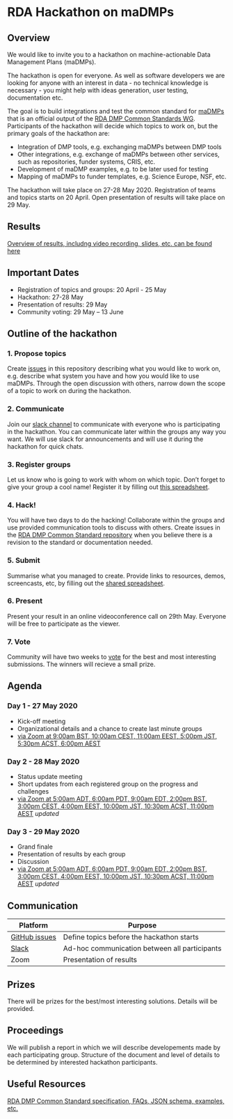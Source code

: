# RDA Hackathon on maDMPs #

## Overview ##
We would like to invite you to a hackathon on machine-actionable Data Management Plans (maDMPs).  

The hackathon is open for everyone. As well as software developers we are looking for anyone with an interest in data - no technical knowledge is necessary - you might help with ideas generation, user testing, documentation etc.

The goal is to build integrations and test the common standard for [maDMPs](https://doi.org/10.15497/rda00039 ) that is an official output of the [RDA DMP Common Standards WG](https://www.rd-alliance.org/group/dmp-common-standards-wg/outcomes/rda-dmp-common-standard-machine-actionable-data-management ). Participants of the hackathon will decide which topics to work on,  but the primary goals of the hackathon are:

* Integration of DMP tools, e.g. exchanging maDMPs between DMP tools
* Other integrations, e.g. exchange of maDMPs between other services, such as repositories, funder systems, CRIS, etc.
* Development of maDMP examples, e.g. to be later used for testing
* Mapping of maDMPs to funder templates, e.g. Science Europe, NSF, etc. 


The hackathon will take place on 27-28 May 2020. Registration of teams and topics starts on 20 April. Open presentation of results will take place on 29 May.
  
## Results
[Overview of results, includng video recording, slides, etc. can be found here](https://github.com/RDA-DMP-Common/hackathon-2020/blob/master/results.md)


## Important Dates 

* Registration of topics and groups: 20 April - 25 May
* Hackathon: 27-28 May
* Presentation of results: 29 May
* Community voting: 29 May – 13 June



## Outline of the hackathon 

### 1.       Propose topics 
Create [issues](https://github.com/RDA-DMP-Common/hackathon-2020/issues) in this repository describing what you would like to work on, e.g. describe what system you have and how you would like to use maDMPs. Through the open discussion with others, narrow down the scope of a topic to work on during the hackathon. 

### 2.       Communicate
Join our [slack channel](https://join.slack.com/t/madmp/shared_invite/zt-dpmok0rp-rXornZoHPxJ8KFoEwkQo8Q) to communicate with everyone who is participating in the hackathon. You can communicate later within the groups any way you want. We will use slack for announcements and will use it during the hackathon for quick chats.  

### 3.       Register groups
Let us know who is going to work with whom on which topic. Don’t forget to give your group a cool name! Register it by filling out [this spreadsheet](https://docs.google.com/spreadsheets/d/12bwx0KbY8BAIh24sJQgl1Grhu_oxkMty6ZvsQQxSZ2k/edit?usp=sharing).

### 4.       Hack! 
You will have two days to do the hacking! Collaborate within the groups and use provided communication tools to discuss with others. Create issues in the [RDA DMP Common Standard repository](https://github.com/RDA-DMP-Common/RDA-DMP-Common-Standard) when you believe there is a revision to the standard or documentation needed. 

### 5.       Submit
Summarise what you managed to create. Provide links to resources, demos, screencasts, etc, by filling out the [shared spreadsheet](https://docs.google.com/spreadsheets/d/12bwx0KbY8BAIh24sJQgl1Grhu_oxkMty6ZvsQQxSZ2k/edit?usp=sharing).

### 6.       Present 
Present your result in an online videoconference call on 29th May. Everyone will be free to participate as the viewer.

### 7.       Vote 
Community will have two weeks to [vote](https://www.surveymonkey.com/r/ZN9CVV9) for the best and most interesting submissions. The winners will recieve a small prize. 

## Agenda
### Day 1 - 27 May 2020 
* Kick-off meeting 
* Organizational details and a chance to create last minute groups
* [via Zoom at 9:00am BST, 10:00am CEST, 11:00am EEST, 5:00pm JST, 5:30pm ACST, 6:00pm AEST](https://tuwien.zoom.us/j/97292311649?pwd=eTZHS3dudG8ySHlmZCthTjZzL0hBZz09)

### Day 2 - 28 May 2020
* Status update meeting 
* Short updates from each registered group on the progress and challenges 
* [via Zoom at 5:00am ADT, 6:00am PDT, 9:00am EDT, 2:00pm BST, 3:00pm CEST, 4:00pm EEST, 10:00pm JST, 10:30pm ACST, 11:00pm AEST](https://us02web.zoom.us/j/89093874164?pwd=L282Z1pwbXBXUncwb0RaSHc3dmZOUT09) *updated*


### Day 3 - 29 May 2020
* Grand finale 
* Presentation of results by each group
* Discussion 
* [via Zoom at 5:00am ADT, 6:00am PDT, 9:00am EDT, 2:00pm BST, 3:00pm CEST, 4:00pm EEST, 10:00pm JST, 10:30pm ACST, 11:00pm AEST](https://us02web.zoom.us/j/83129062602?pwd=bXJidHVSTVV0OUxqSk9lOVhyUFpNUT09) *updated*

## Communication 

Platform | Purpose
---------|----------
[GitHub issues](https://github.com/RDA-DMP-Common/hackathon-2020/issues) | Define topics before the hackathon starts
[Slack](https://join.slack.com/t/madmp/shared_invite/zt-dpmok0rp-rXornZoHPxJ8KFoEwkQo8Q) | Ad-hoc communication between all participants 
Zoom | Presentation of results


## Prizes
There will be prizes for the best/most interesting solutions. Details will be provided. 

## Proceedings
We will publish a report in which we will describe developements made by each participating group. Structure of the document and level of details to be determined by interested hackathon participants.

## Useful Resources
[RDA DMP Common Standard specification, FAQs, JSON schema, examples, etc.](https://github.com/RDA-DMP-Common/RDA-DMP-Common-Standard)


